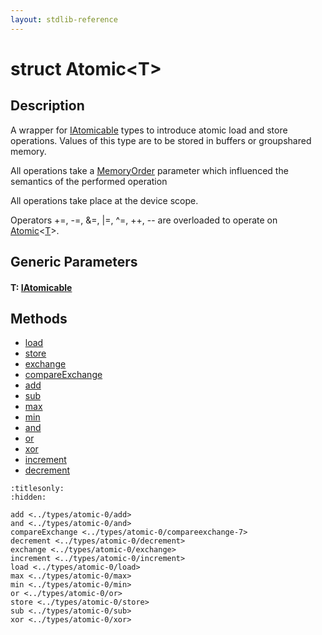 ```yaml
---
layout: stdlib-reference
---
```


# struct Atomic\<T\>

## Description

A wrapper for <span class='code'><a href="../../interfaces/iatomicable-01/index.md" class="code_type">IAtomicable</a></span> types to introduce atomic load and store
operations. Values of this type are to be stored in buffers or groupshared
memory.

All operations take a <span class='code'><a href="../memoryorder-06/index.md" class="code_type">MemoryOrder</a></span> parameter which influenced the
semantics of the performed operation

All operations take place at the device scope.

Operators <span class='code'>+=</span>, <span class='code'>-=</span>, <span class='code'>&amp;=</span>, <span class='code'>|=</span>, <span class='code'>^=</span>, <span class='code'>++</span>, <span class='code'>--</span> are overloaded to
operate on <span class='code'><a href="index.md" class="code_type">Atomic</a>&lt;<a href="index.md#typeparam-T" class="code_type">T</a>&gt;</span>.


## Generic Parameters

####  <a id="typeparam-T"></a>T: [IAtomicable](../../interfaces/iatomicable-01/index.md)

## Methods

* [load](load.md)
* [store](store.md)
* [exchange](exchange.md)
* [compareExchange](compareexchange-7.md)
* [add](add.md)
* [sub](sub.md)
* [max](max.md)
* [min](min.md)
* [and](and.md)
* [or](or.md)
* [xor](xor.md)
* [increment](increment.md)
* [decrement](decrement.md)


```{toctree}
:titlesonly:
:hidden:

add <../types/atomic-0/add>
and <../types/atomic-0/and>
compareExchange <../types/atomic-0/compareexchange-7>
decrement <../types/atomic-0/decrement>
exchange <../types/atomic-0/exchange>
increment <../types/atomic-0/increment>
load <../types/atomic-0/load>
max <../types/atomic-0/max>
min <../types/atomic-0/min>
or <../types/atomic-0/or>
store <../types/atomic-0/store>
sub <../types/atomic-0/sub>
xor <../types/atomic-0/xor>
```

<script>
// Fix .md links to .html when on ReadTheDocs
if (window.location.hostname.includes('readthedocs') || 
    window.location.hostname.includes('rtfd.io')) {
  document.addEventListener('DOMContentLoaded', function() {
    const links = document.querySelectorAll('a');
    links.forEach(link => {
      const href = link.getAttribute('href');
      if (href && href.includes('.md')) {
        // This regex will handle .md links with or without fragment identifiers or query parameters
        link.href = link.href.replace(/(.+)\.md(#[^?]*)?(\?.*)?$/, '$1.html$2$3');
      }
    });
  });
}
</script>
